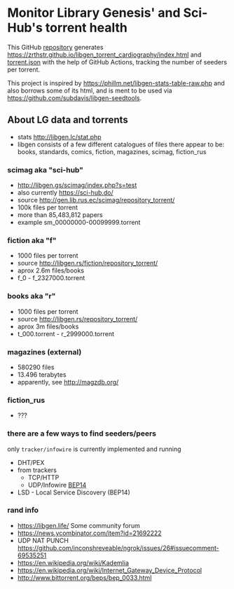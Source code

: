 # Monitor Library Genesis' and Sci-Hub's torrent health
This GitHub [repository](https://github.com/zrthstr/libgen_torrent_cardiography/) generates https://zrthstr.github.io/libgen_torrent_cardiography/index.html and [torrent.json](https://zrthstr.github.io/libgen_torrent_cardiography/torrent.json) with the help of GitHub Actions, tracking the number of seeders per torrent.

This project is inspired by https://phillm.net/libgen-stats-table-raw.php and also borrows some of its html,
and is ment to be used via https://github.com/subdavis/libgen-seedtools.

## About LG data and torrents
* stats http://libgen.lc/stat.php
* libgen consists of a few different catalogues of files
there appear to be:
  books, standards, comics, fiction, magazines, scimag, fiction_rus

### scimag aka "sci-hub"
* http://libgen.gs/scimag/index.php?s=test
* also currently https://sci-hub.do/
* source http://gen.lib.rus.ec/scimag/repository_torrent/
* 100k files per torrent
* more than 85,483,812 papers
* example sm_00000000-00099999.torrent

### fiction aka "f"
* 1000 files per torrent
* source http://libgen.rs/fiction/repository_torrent/
* aprox 2.6m files/books
* f_0 - f_2327000.torrent

### books aka "r" 
* 1000 files per torrent
* source http://libgen.rs/repository_torrent/
* aprox 3m files/books
* t_000.torrent - r_2999000.torrent

### magazines (external)
* 580290 files
* 13.496 terabytes
* apparently, see http://magzdb.org/

### fiction_rus
* ???


### there are a few ways to find seeders/peers
only `tracker/infowire` is currently implemented and running
* DHT/PEX
* from trackers
  * TCP/HTTP
  * UDP/Infowire [BEP14](https://www.bittorrent.org/beps/bep_0015.html)
* LSD - Local Service Discovery (BEP14)

### rand info
* https://libgen.life/ Some community forum
* https://news.ycombinator.com/item?id=21692222
* UDP NAT PUNCH https://github.com/inconshreveable/ngrok/issues/26#issuecomment-69535251
* https://en.wikipedia.org/wiki/Kademlia
* https://en.wikipedia.org/wiki/Internet_Gateway_Device_Protocol
* http://www.bittorrent.org/beps/bep_0033.html
